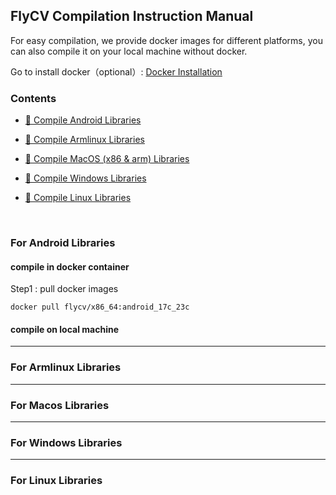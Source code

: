 ## FlyCV Compilation Instruction Manual

For easy compilation, we provide docker images for different platforms, you can also compile it on your local machine without docker.


Go to install docker（optional）: [Docker Installation](https://www.docker.com/)

### Contents

- <a href="#android">:bookmark: Compile Android Libraries</a>

- <a href="#armlinux">:bookmark: Compile Armlinux Libraries</a>

- <a href="#macos">:bookmark: Compile MacOS (x86 & arm) Libraries</a>

- <a href="#windows">:bookmark: Compile Windows Libraries</a>

- <a href="#linux">:bookmark: Compile Linux Libraries</a>

<br>

### <span id="android">For Android Libraries<span>

#### compile in docker container
Step1 : pull docker images
  
```
docker pull flycv/x86_64:android_17c_23c
```

#### compile on local machine

<hr>

### <span id="armlinux">For Armlinux Libraries</span>

<hr>


### <span id="macos">For Macos Libraries</span>

<hr>

### <span id="windows">For Windows Libraries</span>

<hr>

### <span id="linux">For Linux Libraries</span>
